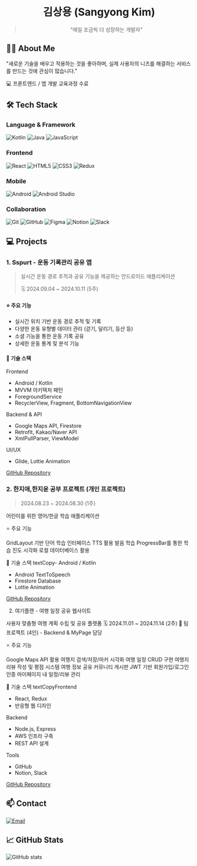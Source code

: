 <div align="center">

# 김상용 (Sangyong Kim)
> "매일 조금씩 더 성장하는 개발자"
</div>

## 👨‍💻 About Me
"새로운 기술을 배우고 적용하는 것을 좋아하며,
실제 사용자의 니즈를 해결하는 서비스를 만드는 것에 관심이 많습니다."

💻 프론트엔드 / 앱 개발 교육과정 수료

## 🛠 Tech Stack
### Language & Framework
![Kotlin](https://img.shields.io/badge/-Kotlin-7F52FF?style=flat&logo=kotlin&logoColor=white)
![Java](https://img.shields.io/badge/-Java-007396?style=flat&logo=java&logoColor=white)
![JavaScript](https://img.shields.io/badge/-JavaScript-F7DF1E?style=flat&logo=javascript&logoColor=black)

### Frontend
![React](https://img.shields.io/badge/-React-61DAFB?style=flat&logo=react&logoColor=black)
![HTML5](https://img.shields.io/badge/-HTML5-E34F26?style=flat&logo=html5&logoColor=white)
![CSS3](https://img.shields.io/badge/-CSS3-1572B6?style=flat&logo=css3)
![Redux](https://img.shields.io/badge/-Redux-764ABC?style=flat&logo=redux)

### Mobile
![Android](https://img.shields.io/badge/-Android-3DDC84?style=flat&logo=android&logoColor=white)
![Android Studio](https://img.shields.io/badge/-Android%20Studio-3DDC84?style=flat&logo=android-studio&logoColor=white)

### Collaboration
![Git](https://img.shields.io/badge/-Git-F05032?style=flat&logo=git&logoColor=white)
![GitHub](https://img.shields.io/badge/-GitHub-181717?style=flat&logo=github)
![Figma](https://img.shields.io/badge/-Figma-F24E1E?style=flat&logo=figma&logoColor=white)
![Notion](https://img.shields.io/badge/-Notion-000000?style=flat&logo=notion)
![Slack](https://img.shields.io/badge/-Slack-4A154B?style=flat&logo=slack)

## 💻 Projects

### 1. Sspurt - 운동 기록관리 공유 앱
> 실시간 운동 경로 추적과 공유 기능을 제공하는 안드로이드 애플리케이션
> 
> 🗓 2024.09.04 ~ 2024.10.11 (5주)

#### ⭐ 주요 기능
- 실시간 위치 기반 운동 경로 추적 및 기록
- 다양한 운동 유형별 데이터 관리 (걷기, 달리기, 등산 등)
- 소셜 기능을 통한 운동 기록 공유
- 상세한 운동 통계 및 분석 기능

#### 🔧 기술 스택
Frontend
- Android / Kotlin
- MVVM 아키텍처 패턴
- ForegroundService
- RecyclerView, Fragment, BottomNavigationView

Backend & API
- Google Maps API, Firestore
- Retrofit, Kakao/Naver API
- XmlPullParser, ViewModel

UI/UX
- Glide, Lottie Animation

[GitHub Repository](https://github.com/kisayo11/Sspurt)

### 2. 한지애,한지윤 공부 프로젝트 (개인 프로젝트)
> 2024.08.23 ~ 2024.08.30 (1주)

어린이를 위한 영어/한글 학습 애플리케이션

⭐ 주요 기능

GridLayout 기반 단어 학습 인터페이스
TTS 활용 발음 학습
ProgressBar를 통한 학습 진도 시각화
로컬 데이터베이스 활용

🔧 기술 스택
textCopy- Android / Kotlin
- Android TextToSpeech
- Firestore Database
- Lottie Animation

[GitHub Repository](https://github.com/kisayo11/LearnByJiaeJiyoon)

2. 여기플랜 - 여행 일정 공유 웹사이트

사용자 맞춤형 여행 계획 수립 및 공유 플랫폼
🗓 2024.11.01 ~ 2024.11.14 (2주)
👥 팀 프로젝트 (4인) - Backend & MyPage 담당

⭐ 주요 기능

Google Maps API 활용 여행지 검색/저장/마커 시각화
여행 일정 CRUD 구현
여행지 리뷰 작성 및 평점 시스템
여행 정보 공유 커뮤니티 게시판
JWT 기반 회원가입/로그인 인증
마이페이지 내 일정/리뷰 관리

🔧 기술 스택
textCopyFrontend
- React, Redux
- 반응형 웹 디자인

Backend
- Node.js, Express
- AWS 인프라 구축
- REST API 설계

Tools
- GitHub
- Notion, Slack
  
[GitHub Repository](https://github.com/kisayo11/YeogiPlan_Project)

## 📫 Contact
[![Email](https://img.shields.io/badge/-Email-EA4335?style=flat&logo=gmail&logoColor=white)](mailto:sangyong.kimm@gmail.com)

## 📈 GitHub Stats
![GitHub stats](https://github-readme-stats.vercel.app/api?username=kisayo11&show_icons=true&theme=radical)
